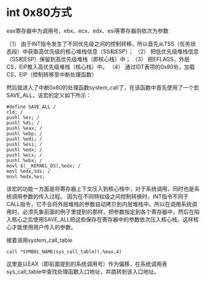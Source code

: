 # int 0x80方式

eax寄存器中为调用号，ebx、ecx、edx、esi等寄存器则依次为参数

（1） 由于INT指令发生了不同优先级之间的控制转移，所以首先从TSS（任务状态段）中获取高优先级的核心堆栈信息（SS和ESP）； 
（2） 把低优先级堆栈信息（SS和ESP）保留到高优先级堆栈（即核心栈）中； 
（3） 把EFLAGS，外层CS，EIP推入高优先级堆栈（核心栈）中。 
（4） 通过IDT表项的0x80处，加载CS，EIP（控制转移至中断处理函数）

然后就进入了中断0x80的处理函数system_call了，在该函数中首先使用了一个宏SAVE_ALL，该宏的定义如下所示：

```
#define SAVE_ALL / 
cld; / 
pushl %es; / 
pushl %ds; / 
pushl %eax; / 
pushl %ebp; / 
pushl %edi; / 
pushl %esi; / 
pushl %edx; / 
pushl %ecx; / 
pushl %ebx; / 
movl $(__KERNEL_DS),%edx; / 
movl %edx,%ds; / 
movl %edx,%es; 
```
该宏的功能一方面是将寄存器上下文压入到核心栈中，对于系统调用，同时也是系统调用参数的传入过程。
因为在不同特权级之间控制转换时，INT指令不同于CALL指令，它不会将外层堆栈的参数自动拷贝到内层堆栈中。所以在调用系统调用时，必须先象前面的例子里提到的那样，把参数指定到各个寄存器中，然后在陷入核心之后使用SAVE_ALL把这些保存在寄存器中的参数依次压入核心栈，这样核心才能使用用户传入的参数。  

接着调用system_call_table

	call *SYMBOL_NAME(sys_call_table)(,%eax,4) 

这里是以EAX（即前面提到的系统调用号）作为偏移，在系统调用表sys_call_table中查找处理函数入口地址，并跳转到该入口地址。 